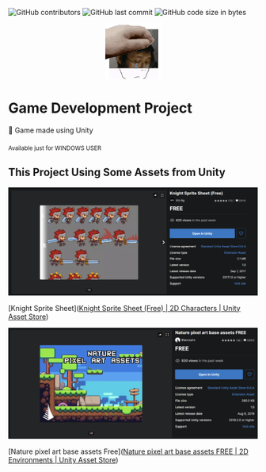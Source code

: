 ![GitHub contributors](https://img.shields.io/github/contributors/Francis-Dwiputra-A/Finals)
![GitHub last commit](https://img.shields.io/github/last-commit/Francis-Dwiputra-A/Finals)
![GitHub code size in bytes](https://img.shields.io/github/languages/code-size/Francis-Dwiputra-A/Finals)

<p align = "center"> <img src = "static/sad.gif"> </p>

# Game Development Project

🤔 Game made using Unity

<sub> Available just for WINDOWS USER </sub>

## This Project Using Some Assets from Unity

<img title="" src="static/Knight.png" alt="">

[Knight Sprite Sheet]([Knight Sprite Sheet (Free) | 2D Characters | Unity Asset Store](https://assetstore.unity.com/packages/2d/characters/knight-sprite-sheet-free-93897#description))

<img title="" src="static/Nature.png" alt="">

[Nature pixel art base assets Free]([Nature pixel art base assets FREE | 2D Environments | Unity Asset Store](https://assetstore.unity.com/packages/2d/environments/nature-pixel-art-base-assets-free-151370#description))


